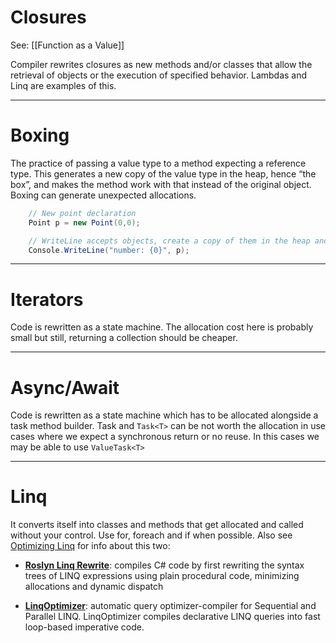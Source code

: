 # Closures 
See: [[Function as a Value]]

Compiler rewrites closures as new methods and/or classes that allow the retrieval of objects or the execution of specified behavior. Lambdas and Linq are examples of this.

---

# Boxing

The practice of passing a value type to a method expecting a reference type. This generates a new copy of the value type in the heap, hence “the box”, and makes the method work with that instead of the original object. Boxing can generate unexpected allocations.

```cs
    // New point declaration
    Point p = new Point(0,0);

    // WriteLine accepts objects, create a copy of them in the heap and then use them
    Console.WriteLine("number: {0}", p);
```

---

# Iterators

Code is rewritten as a state machine. The allocation cost here is probably small but still, returning a collection should be cheaper.

---

# Async/Await

Code is rewritten as a state machine which has to be allocated alongside a task method builder. Task and `Task<T>` can be not worth the allocation in use cases where we expect a synchronous return or no reuse. In this cases we may be able to use `ValueTask<T>`

---

# Linq

It converts itself into classes and methods that get allocated and called without your control. Use for, foreach and if when possible. Also see [Optimizing Linq](https://mattwarren.org/2016/09/29/Optimising-LINQ/) for info about this two:

-   [**Roslyn Linq Rewrite**](https://github.com/antiufo/roslyn-linq-rewrite): compiles C# code by first rewriting the syntax trees of LINQ expressions using plain procedural code, minimizing allocations and dynamic dispatch
    
-   [**LinqOptimizer**](http://nessos.github.io/LinqOptimizer/): automatic query optimizer-compiler for Sequential and Parallel LINQ. LinqOptimizer compiles declarative LINQ queries into fast loop-based imperative code.